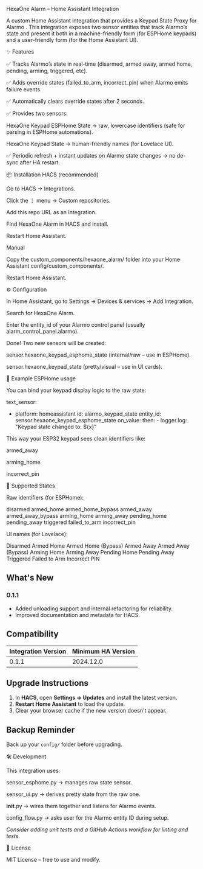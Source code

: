 HexaOne Alarm – Home Assistant Integration

A custom Home Assistant integration that provides a Keypad State Proxy for Alarmo
.
This integration exposes two sensor entities that track Alarmo’s state and present it both in a machine-friendly form (for ESPHome keypads) and a user-friendly form (for the Home Assistant UI).

✨ Features

✅ Tracks Alarmo’s state in real-time (disarmed, armed away, armed home, pending, arming, triggered, etc).

✅ Adds override states (failed_to_arm, incorrect_pin) when Alarmo emits failure events.

✅ Automatically clears override states after 2 seconds.

✅ Provides two sensors:

HexaOne Keypad ESPHome State → raw, lowercase identifiers (safe for parsing in ESPHome automations).

HexaOne Keypad State → human-friendly names (for Lovelace UI).

✅ Periodic refresh + instant updates on Alarmo state changes → no de-sync after HA restart.

📦 Installation
HACS (recommended)

Go to HACS → Integrations.

Click the ⋮ menu → Custom repositories.

Add this repo URL as an Integration.

Find HexaOne Alarm in HACS and install.

Restart Home Assistant.

Manual

Copy the custom_components/hexaone_alarm/ folder into your Home Assistant config/custom_components/.

Restart Home Assistant.

⚙️ Configuration

In Home Assistant, go to Settings → Devices & services → Add Integration.

Search for HexaOne Alarm.

Enter the entity_id of your Alarmo control panel (usually alarm_control_panel.alarmo).

Done! Two new sensors will be created:

sensor.hexaone_keypad_esphome_state (internal/raw – use in ESPHome).

sensor.hexaone_keypad_state (pretty/visual – use in UI cards).

🔧 Example ESPHome usage

You can bind your keypad display logic to the raw state:

text_sensor:
  - platform: homeassistant
    id: alarmo_keypad_state
    entity_id: sensor.hexaone_keypad_esphome_state
    on_value:
      then:
        - logger.log: "Keypad state changed to: ${x}"


This way your ESP32 keypad sees clean identifiers like:

armed_away

arming_home

incorrect_pin

🚨 Supported States

Raw identifiers (for ESPHome):

disarmed
armed_home
armed_home_bypass
armed_away
armed_away_bypass
arming_home
arming_away
pending_home
pending_away
triggered
failed_to_arm
incorrect_pin


UI names (for Lovelace):

Disarmed
Armed Home
Armed Home (Bypass)
Armed Away
Armed Away (Bypass)
Arming Home
Arming Away
Pending Home
Pending Away
Triggered
Failed to Arm
Incorrect PIN

## What's New

### 0.1.1
- Added unloading support and internal refactoring for reliability.
- Improved documentation and metadata for HACS.

## Compatibility

| Integration Version | Minimum HA Version |
| ------------------- | ------------------ |
| 0.1.1               | 2024.12.0          |

## Upgrade Instructions

1. In **HACS**, open **Settings → Updates** and install the latest version.
2. **Restart Home Assistant** to load the update.
3. Clear your browser cache if the new version doesn't appear.

## Backup Reminder

Back up your `config/` folder before upgrading.

🛠 Development

This integration uses:

sensor_esphome.py → manages raw state sensor.

sensor_ui.py → derives pretty state from the raw one.

__init__.py → wires them together and listens for Alarmo events.

config_flow.py → asks user for the Alarmo entity ID during setup.

*Consider adding unit tests and a GitHub Actions workflow for linting and tests.*

📜 License

MIT License – free to use and modify.
